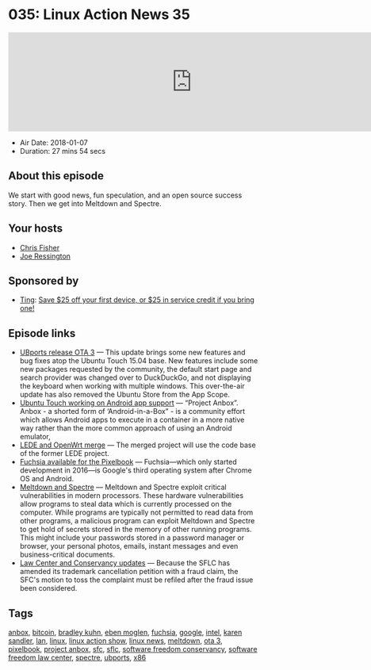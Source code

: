 # 035: Linux Action News 35

<iframe src="https://player.fireside.fm/v2/DAcK9LdX+BVe7nKbw?theme=dark" width="740" height="200" frameborder="0" scrolling="no"></iframe>

* Air Date: 2018-01-07
* Duration: 27 mins 54 secs

## About this episode

We start with good news, fun speculation, and an open source success story. Then we get into Meltdown and Spectre.

## Your hosts
* [Chris Fisher](https://linuxactionnews.com/hosts/chris)
* [Joe Ressington](https://linuxactionnews.com/hosts/joe)

## Sponsored by

  * [Ting](https://linux.ting.com): [Save $25 off your first device, or $25 in service credit if you bring one!](https://linux.ting.com)



## Episode links

  * [UBports release OTA 3](https://www.phoronix.com/scan.php?page=news_item&px=UBports-Ubuntu-Touch-OTA3 "UBports release OTA 3") — This update brings some new features and bug fixes atop the Ubuntu Touch 15.04 base. New features include some new packages requested by the community, the default start page and search provider was changed over to DuckDuckGo, and not displaying the keyboard when working with multiple windows. This over-the-air update has also removed the Ubuntu Store from the App Scope. 
  * [Ubuntu Touch working on Android app support](https://ubports.com/blog/latest-news-1/post/android-apps-on-ubuntu-touch-with-anbox-107 "Ubuntu Touch working on Android app support") — “Project Anbox”. Anbox - a shorted form of ‘Android-in-a-Box” - is a community effort which allows Android apps to execute in a container in a more native way rather than the more common approach of using an Android emulator,
  * [LEDE and OpenWrt merge](https://lede-project.org/#announcing_the_openwrtlede_merge "LEDE and OpenWrt merge") — The merged project will use the code base of the former LEDE project.
  * [Fuchsia available for the Pixelbook](https://arstechnica.com/gadgets/2018/01/googles-experimental-fuchsia-os-can-now-run-on-the-pixelbook/ "Fuchsia available for the Pixelbook") — Fuchsia—which only started development in 2016—is Google's third operating system after Chrome OS and Android.
  * [Meltdown and Spectre](https://spectreattack.com/ "Meltdown and Spectre") — Meltdown and Spectre exploit critical vulnerabilities in modern processors. These hardware vulnerabilities allow programs to steal data which is currently processed on the computer. While programs are typically not permitted to read data from other programs, a malicious program can exploit Meltdown and Spectre to get hold of secrets stored in the memory of other running programs. This might include your passwords stored in a password manager or browser, your personal photos, emails, instant messages and even business-critical documents.
  * [Law Center and Conservancy updates](https://www.theregister.co.uk/2018/01/02/open_source_trademark_battle/ "Law Center and Conservancy updates") — Because the SFLC has amended its trademark cancellation petition with a fraud claim, the SFC's motion to toss the complaint must be refiled after the fraud issue been considered.



## Tags

[anbox](https://linuxactionnews.com/tags/anbox), [bitcoin](https://linuxactionnews.com/tags/bitcoin), [bradley kuhn](https://linuxactionnews.com/tags/bradley%20kuhn), [eben moglen](https://linuxactionnews.com/tags/eben%20moglen), [fuchsia](https://linuxactionnews.com/tags/fuchsia), [google](https://linuxactionnews.com/tags/google), [intel](https://linuxactionnews.com/tags/intel), [karen sandler](https://linuxactionnews.com/tags/karen%20sandler), [lan](https://linuxactionnews.com/tags/lan), [linux](https://linuxactionnews.com/tags/linux), [linux action show](https://linuxactionnews.com/tags/linux%20action%20show), [linux news](https://linuxactionnews.com/tags/linux%20news), [meltdown](https://linuxactionnews.com/tags/meltdown), [ota 3](https://linuxactionnews.com/tags/ota%203), [pixelbook](https://linuxactionnews.com/tags/pixelbook), [project anbox](https://linuxactionnews.com/tags/project%20anbox), [sfc](https://linuxactionnews.com/tags/sfc), [sflc](https://linuxactionnews.com/tags/sflc), [software freedom conservancy](https://linuxactionnews.com/tags/software%20freedom%20conservancy), [software freedom law center](https://linuxactionnews.com/tags/software%20freedom%20law%20center), [spectre](https://linuxactionnews.com/tags/spectre), [ubports](https://linuxactionnews.com/tags/ubports), [x86](https://linuxactionnews.com/tags/x86)
